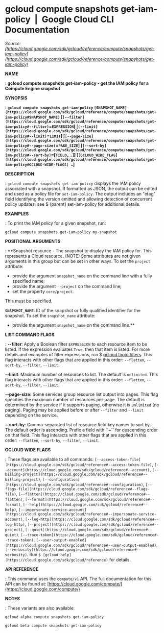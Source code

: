 # gcloud compute snapshots get-iam-policy  |  Google Cloud CLI Documentation

*Source: [https://cloud.google.com/sdk/gcloud/reference/compute/snapshots/get-iam-policy](https://cloud.google.com/sdk/gcloud/reference/compute/snapshots/get-iam-policy)*

**NAME**

: **gcloud compute snapshots get-iam-policy - get the IAM policy for a Compute Engine snapshot**

**SYNOPSIS**

: **`gcloud compute snapshots get-iam-policy` `[SNAPSHOT_NAME](https://cloud.google.com/sdk/gcloud/reference/compute/snapshots/get-iam-policy#SNAPSHOT_NAME)` [`[--filter](https://cloud.google.com/sdk/gcloud/reference/compute/snapshots/get-iam-policy#--filter)`=`EXPRESSION`] [`[--limit](https://cloud.google.com/sdk/gcloud/reference/compute/snapshots/get-iam-policy#--limit)`=`LIMIT`] [`[--page-size](https://cloud.google.com/sdk/gcloud/reference/compute/snapshots/get-iam-policy#--page-size)`=`PAGE_SIZE`] [`[--sort-by](https://cloud.google.com/sdk/gcloud/reference/compute/snapshots/get-iam-policy#--sort-by)`=[`FIELD`,…]] [`[GCLOUD_WIDE_FLAG](https://cloud.google.com/sdk/gcloud/reference/compute/snapshots/get-iam-policy#GCLOUD-WIDE-FLAGS) …`]**

**DESCRIPTION**

: `gcloud compute snapshots get-iam-policy` displays the IAM policy
associated with a snapshot. If formatted as JSON, the output can be edited and
used as a policy file for `set-iam-policy`. The output includes an
"etag" field identifying the version emitted and allowing detection of
concurrent policy updates; see $ {parent} set-iam-policy for additional details.

**EXAMPLES**

: To print the IAM policy for a given snapshot, run:

```
gcloud compute snapshots get-iam-policy my-snapshot
```

**POSITIONAL ARGUMENTS**

: **Snapshot resource - The snapshot to display the IAM policy for. This represents
a Cloud resource. (NOTE) Some attributes are not given arguments in this group
but can be set in other ways.
To set the `project` attribute:

- provide the argument `snapshot_name` on the command line with a fully
specified name;
- provide the argument `--project` on the command line;
- set the property `core/project`.

This must be specified.

**`SNAPSHOT_NAME`**:
ID of the snapshot or fully qualified identifier for the snapshot.
To set the `snapshot_name` attribute:

- provide the argument `snapshot_name` on the command line.**

**LIST COMMAND FLAGS**

: **--filter**:
Apply a Boolean filter `EXPRESSION` to each resource item
to be listed. If the expression evaluates `True`, then that item is
listed. For more details and examples of filter expressions, run $ [gcloud topic filters](https://cloud.google.com/sdk/gcloud/reference/topic/filters). This flag
interacts with other flags that are applied in this order:
`--flatten`, `--sort-by`, `--filter`,
`--limit`.

**--limit**:
Maximum number of resources to list. The default is `unlimited`. This
flag interacts with other flags that are applied in this order:
`--flatten`, `--sort-by`, `--filter`,
`--limit`.

**--page-size**:
Some services group resource list output into pages. This flag specifies the
maximum number of resources per page. The default is determined by the service
if it supports paging, otherwise it is `unlimited` (no paging).
Paging may be applied before or after `--filter` and
`--limit` depending on the service.

**--sort-by**:
Comma-separated list of resource field key names to sort by. The default order
is ascending. Prefix a field with ``~´´ for descending order on that
field. This flag interacts with other flags that are applied in this order:
`--flatten`, `--sort-by`, `--filter`,
`--limit`.

**GCLOUD WIDE FLAGS**

: These flags are available to all commands: `[--access-token-file](https://cloud.google.com/sdk/gcloud/reference#--access-token-file)`,
`[--account](https://cloud.google.com/sdk/gcloud/reference#--account)`, `[--billing-project](https://cloud.google.com/sdk/gcloud/reference#--billing-project)`,
`[--configuration](https://cloud.google.com/sdk/gcloud/reference#--configuration)`,
`[--flags-file](https://cloud.google.com/sdk/gcloud/reference#--flags-file)`,
`[--flatten](https://cloud.google.com/sdk/gcloud/reference#--flatten)`, `[--format](https://cloud.google.com/sdk/gcloud/reference#--format)`, `[--help](https://cloud.google.com/sdk/gcloud/reference#--help)`, `[--impersonate-service-account](https://cloud.google.com/sdk/gcloud/reference#--impersonate-service-account)`,
`[--log-http](https://cloud.google.com/sdk/gcloud/reference#--log-http)`,
`[--project](https://cloud.google.com/sdk/gcloud/reference#--project)`, `[--quiet](https://cloud.google.com/sdk/gcloud/reference#--quiet)`, `[--trace-token](https://cloud.google.com/sdk/gcloud/reference#--trace-token)`, `[--user-output-enabled](https://cloud.google.com/sdk/gcloud/reference#--user-output-enabled)`,
`[--verbosity](https://cloud.google.com/sdk/gcloud/reference#--verbosity)`.
Run `$ [gcloud help](https://cloud.google.com/sdk/gcloud/reference)` for details.

**API REFERENCE**

: This command uses the `compute/v1` API. The full documentation for
this API can be found at: [https://cloud.google.com/compute/](https://cloud.google.com/compute/)

**NOTES**

: These variants are also available:

```
gcloud alpha compute snapshots get-iam-policy
```

```
gcloud beta compute snapshots get-iam-policy
```